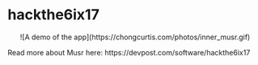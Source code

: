 # hackthe6ix17
<p align="center">
![A demo of the app](https://chongcurtis.com/photos/inner_musr.gif)
</p>
Read more about Musr here: https://devpost.com/software/hackthe6ix17
